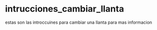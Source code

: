 # intrucciones_cambiar_llanta
estas son las introccuines para cambiar una llanta
para mas informacion
